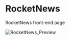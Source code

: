 # RocketNews
RocketNews front-end page 

![RocketNews_Preview](https://user-images.githubusercontent.com/68403670/191401976-cd496c29-0e91-436d-9d68-b32c0b3f083b.png)

